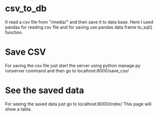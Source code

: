 # csv_to_db

It read a csv file from "/media/" and then save it to data base.
Here I used pandas for reading csv file and for saving use pandas data frame to_sql() function.

# Save CSV

For saving the csv file just start the server using python manage.py runserver command and then go to localhost:8000/save_csv/


# See the saved data

For seeing the saved data just go to localhost:8000/index/
This page will show a table.
